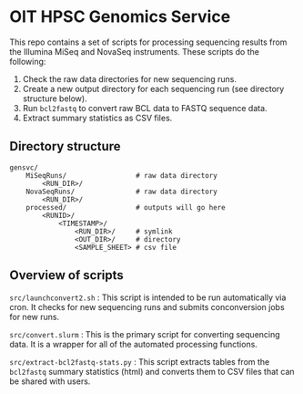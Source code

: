 OIT HPSC Genomics Service
=========================

This repo contains a set of scripts for processing sequencing results from the Illumina MiSeq and NovaSeq instruments. These scripts do the following:

1. Check the raw data directories for new sequencing runs.
1. Create a new output directory for each sequencing run (see directory structure below).
1. Run `bcl2fastq` to convert raw BCL data to FASTQ sequence data.
1. Extract summary statistics as CSV files.


Directory structure
-------------------

    gensvc/
        MiSeqRuns/                 # raw data directory
            <RUN_DIR>/
        NovaSeqRuns/               # raw data directory
            <RUN_DIR>/
        processed/                 # outputs will go here
            <RUNID>/
                <TIMESTAMP>/
                    <RUN_DIR>/     # symlink
                    <OUT_DIR>/     # directory
                    <SAMPLE_SHEET> # csv file


Overview of scripts
-------------------

`src/launchconvert2.sh`
: This script is intended to be run automatically via cron. It checks for new
  sequencing runs and submits conconversion jobs for new runs.
    
`src/convert.slurm`
: This is the primary script for converting sequencing data. It is a wrapper
  for all of the automated processing functions.

`src/extract-bcl2fastq-stats.py`
: This script extracts tables from the `bcl2fastq` summary statistics (html)
  and converts them to CSV files that can be shared with users.


<!-- END -->
